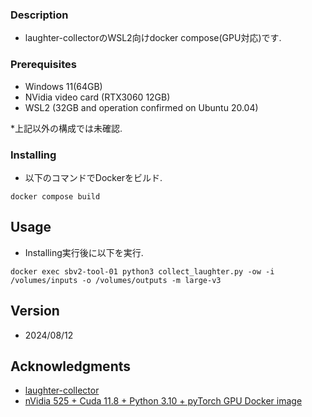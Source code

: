 ### Description

* laughter-collectorのWSL2向けdocker compose(GPU対応)です.

### Prerequisites

* Windows 11(64GB)
* NVidia video card (RTX3060 12GB)
* WSL2 (32GB and operation confirmed on Ubuntu 20.04)

*上記以外の構成では未確認.

### Installing

* 以下のコマンドでDockerをビルド.
```
docker compose build
```

## Usage

* Installing実行後に以下を実行.
```
docker exec sbv2-tool-01 python3 collect_laughter.py -ow -i /volumes/inputs -o /volumes/outputs -m large-v3
```

## Version

* 2024/08/12

## Acknowledgments

* [laughter-collector](https://github.com/litagin02/laughter-collector)
* [nVidia 525 + Cuda 11.8 + Python 3.10 + pyTorch GPU Docker image](https://dev.to/ordigital/nvidia-525-cuda-118-python-310-pytorch-gpu-docker-image-1l4a)
